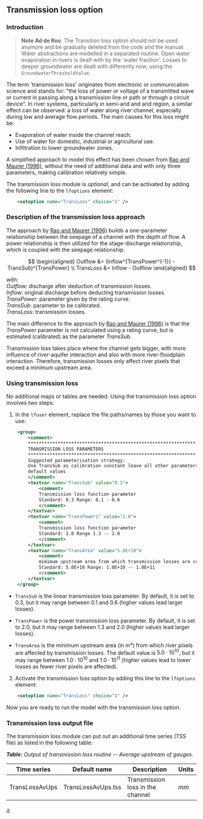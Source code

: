 ## Transmission loss option


### Introduction

> **Note Ad de Roo**. The Transition loss option should not be used anymore and be gradually deleted from the code and the manual. Water abstractions are modelled in a separated routine. Open water evaporation in rivers is dealt with by the 'water fraction'. Losses to deeper groundwater are dealt with differently now, using the `GroundwaterThresholdValue`.

The term 'transmission loss' originates from electronic or communication science and stands for: "the loss of power or voltage of a transmitted wave or current in passing along a transmission line or path or through a circuit device". In river systems, particularly in semi-arid and arid region, a similar effect can be observed: a loss of water along river channel, especially during low and average flow periods. The main causes for this loss might be:

* Evaporation of water inside the channel reach.
* Use of water for domestic, industrial or agricultural use.
* Infiltration to lower groundwater zones.

A simplified approach to model this effect has been chosen from [Rao and Maurer (1996)](https://onlinelibrary.wiley.com/doi/abs/10.1111/j.1752-1688.1996.tb03484.x), without the need of additional data and with only three parameters, making calibration relatively simple.

The transmission loss module is *optional*, and can be activated by adding the following line to the `lfoptions` element:

```xml
    <setoption name="TransLoss" choice="1" />
```


### Description of the transmission loss approach

The approach by [Rao and Maurer (1996)](https://onlinelibrary.wiley.com/doi/abs/10.1111/j.1752-1688.1996.tb03484.x) builds a one-parameter relationship between the seepage of a channel with the depth of flow. 
A power relationship is then utilized for the stage-discharge relationship, which is coupled with the seepage relationship.

$$
\begin{aligned}
Outflow &= (Inflow^{TransPower^{-1}} - TransSub)^{TransPower} \\
TransLoss &= Inflow - Outflow
\end{aligned}
$$

with: 
       <br> $Outflow$: discharge after deduction of transmission losses.
       <br> $Inflow$: original discharge before deducting transmission losses.
       <br> $TransPower$: parameter given by the rating curve.
       <br> $TransSub$: parameter to be calibrated.
       <br> $TransLoss$: transmission losses.

The main difference to the approach by [Rao and Maurer (1996)](https://onlinelibrary.wiley.com/doi/abs/10.1111/j.1752-1688.1996.tb03484.x) is that the $TransPower$ parameter is not calculated using a rating curve, but is estimated (calibrated) as the parameter $TransSub$. 

Transmission loss takes place where the channel gets bigger, with more influence of river-aquifer interaction and also with more river-floodplain interaction. Therefore, transmission losses only affect river pixels that exceed a minimum upstream area.


### Using transmission loss 

No additional maps or tables are needed. Using the transmission loss option involves two steps:

1. In the `lfuser` element, replace the file paths/names by those you want to use:

```xml
	<group>                                                             
        <comment>                                                           
        **************************************************************               
        TRANSMISSION LOSS PARAMETERS                                          
        **************************************************************               
        Suggested parameterisation strategy:                                  
        Use TransSub as calibration constant leave all other parameters at\   
        default values                                                        
        </comment>                                                          
        <textvar name="TransSub" value="0.3">                           
            <comment>                                                           
            Transmission loss function parameter                                  
            Standard: 0.3 Range: 0.1 - 0.6                                        
            </comment>                                                          
        </textvar>                                                          
        <textvar name="TransPower1" value="2.0">                        
            <comment>                                                           
            Transmission loss function parameter                                  
            Standard: 2.0 Range 1.3 -- 2.0                                        
            </comment>                                                          
        </textvar>                                                          
        <textvar name="TransArea" value="5.0E+10">                      
            <comment>                                                           
            mimimum upstream area from which transmission losses are computed             
            Standard: 5.0E+10 Range: 1.0E+10 -- 1.0E+11                           
            </comment>                                                          
        </textvar>                                                          
	</group>                                                            
```

* `TransSub` is the linear transmission loss parameter. By default, it is set to 0.3, but it may range between 0.1 and 0.6 (higher values lead larger losses).

* `TransPower` is the power transmission loss parameter. By default, it is set to 2.0, but it may range between 1.3 and 2.0 (higher values lead larger losses).

* `TransArea` is the minimum upstream area (in m²) from which river pixels are affected by transmission losses. The default value is $5.0 \cdot 10^{10}$, but it may range between $1.0 \cdot 10^{10}$ and $1.0 \cdot 10^{11}$ (higher values lead to lower losses as fewer river pixels are affected).


2. Activate the transmission loss option by adding this line to the `lfoptions` element:

```xml
	<setoption name="TransLoss" choice="1" />
```

Now you are ready to run the model with the transmission loss option.


### Transmission loss output file

The transmission loss module can put out an additional time series (TSS file) as listed in the following table:

***Table:*** *Output of transmission loss routine -- Average upstream of gauges.*                                                           

| Time series    | Default name       | Description                      | Units |
| -------------- | ------------------ | -------------------------------- | ----- |
| TransLossAvUps | TransLossAvUps.tss | Transmission loss in the channel | $mm$  |

[🔝](#top)


